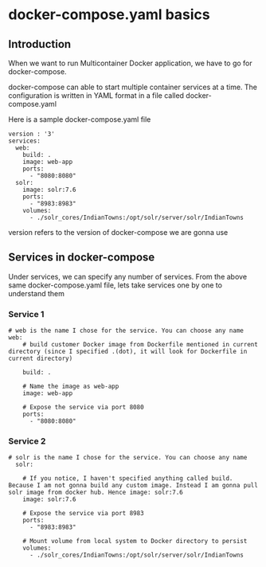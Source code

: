 # docker-compose.yaml basics

## Introduction

When we want to run Multicontainer Docker application, we have to go for docker-compose. 

docker-compose can able to start multiple container services at a time. The configuration is written in YAML format in a file called docker-compose.yaml

Here is a sample docker-compose.yaml file

```
version : '3'
services:
  web:
    build: .
    image: web-app
    ports:
      - "8080:8080"
  solr:
    image: solr:7.6
    ports:
      - "8983:8983"
    volumes:
      - ./solr_cores/IndianTowns:/opt/solr/server/solr/IndianTowns
 ```

version refers to the version of docker-compose we are gonna use

## Services in docker-compose

Under services, we can specify any number of services. From the above same docker-compose.yaml file, lets take services one by one to understand them

### Service 1

```
# web is the name I chose for the service. You can choose any name
web:
    # build customer Docker image from Dockerfile mentioned in current directory (since I specified .(dot), it will look for Dockerfile in current directory)
    
    build: .
    
    # Name the image as web-app
    image: web-app
    
    # Expose the service via port 8080
    ports:
      - "8080:8080"
```

### Service 2

```
# solr is the name I chose for the service. You can choose any name
  solr:
  
    # If you notice, I haven't specified anything called build. Because I am not gonna build any custom image. Instead I am gonna pull solr image from docker hub. Hence image: solr:7.6
    image: solr:7.6
    
    # Expose the service via port 8983
    ports:
      - "8983:8983"
      
    # Mount volume from local system to Docker directory to persist 
    volumes:
      - ./solr_cores/IndianTowns:/opt/solr/server/solr/IndianTowns
 ```

